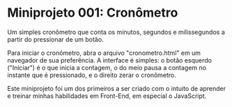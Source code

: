 # Miniprojeto 001: Cronômetro
Um simples cronômetro que conta os minutos, segundos e milissegundos a partir do pressionar de um botão.

Para iniciar o cronômetro, abra o arquivo "cronometro.html" em um navegador de sua preferência. A interface é simples: o botão esquerdo ("Iniciar") é o que inicia a contagem, o do meio pausa a contagem no instante que é pressionado, e o direito zerar o cronômetro.

Este miniprojeto foi um dos primeiros a ser criado com o intuito de aprender e treinar minhas habilidades em Front-End, em especial o JavaScript.
